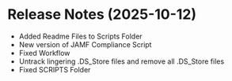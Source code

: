 # Release Notes (2025-10-12)

- Added Readme Files to Scripts Folder
- New version of JAMF Compliance Script
- Fixed Workflow
- Untrack lingering .DS_Store files and remove all .DS_Store files
- Fixed SCRIPTS Folder